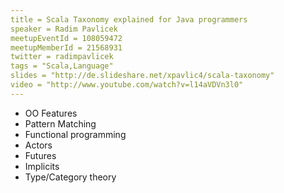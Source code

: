 ```yaml
---
title = Scala Taxonomy explained for Java programmers
speaker = Radim Pavlicek
meetupEventId = 108059472
meetupMemberId = 21568931
twitter = radimpavlicek
tags = "Scala,Language"
slides = "http://de.slideshare.net/xpavlic4/scala-taxonomy"
video = "http://www.youtube.com/watch?v=l14aVDVn3l0"
---
```

* OO Features 
* Pattern Matching 
* Functional programming 
* Actors  
* Futures  
* Implicits  
* Type/Category theory
